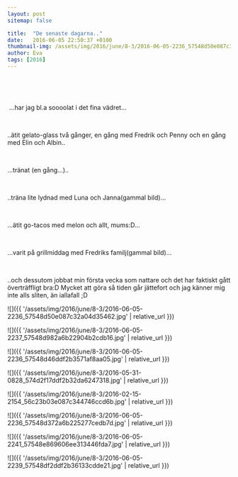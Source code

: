 ```yaml
---
layout: post
sitemap: false

title:  "De senaste dagarna.."
date:   2016-06-05 22:50:37 +0100
thumbnail-img: /assets/img/2016/june/8-3/2016-06-05-2236_57548d50e087c32a04d35462.jpg
author: Eva
tags: [2016]
---
```


 




 







 ...har jag bl.a soooolat i det fina vädret...




 










..ätit gelato-glass två gånger, en gång med Fredrik och Penny och en gång med Elin och Albin..










 













...tränat (en gång...)..













 




..träna lite lydnad med Luna och Janna(gammal bild)...










 







...ätit go-tacos med melon och allt, mums:D...










 




...varit på grillmiddag med Fredriks familj(gammal bild)...
















 




..och dessutom jobbat min första vecka som nattare och det har faktiskt gått överträffligt bra:D Mycket att göra så tiden går jättefort och jag känner mig inte alls sliten, än iallafall ;D

![]({{ '/assets/img/2016/june/8-3/2016-06-05-2236_57548d50e087c32a04d35462.jpg'  | relative_url }})

![]({{ '/assets/img/2016/june/8-3/2016-06-05-2237_57548d982a6b22904b2cdb16.jpg'  | relative_url }})

![]({{ '/assets/img/2016/june/8-3/2016-06-05-2236_57548d46ddf2b3571af8aa05.jpg'  | relative_url }})

![]({{ '/assets/img/2016/june/8-3/2016-05-31-0828_574d2f17ddf2b32da6247318.jpg'  | relative_url }})

![]({{ '/assets/img/2016/june/8-3/2016-02-15-2154_56c23b03e087c344746ccd6b.jpg'  | relative_url }})

![]({{ '/assets/img/2016/june/8-3/2016-06-05-2236_57548d372a6b225277cedb7d.jpg'  | relative_url }})

![]({{ '/assets/img/2016/june/8-3/2016-06-05-2241_57548e869606ee313446fda7.jpg'  | relative_url }})

![]({{ '/assets/img/2016/june/8-3/2016-06-05-2239_57548df2ddf2b36133cdde21.jpg'  | relative_url }})

